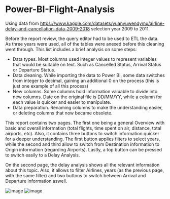 # Power-BI-Flight-Analysis

Using data from https://www.kaggle.com/datasets/yuanyuwendymu/airline-delay-and-cancellation-data-2009-2018 selection year 2009 to 2011.

Before the report review, the query editor had to be used to ETL the data. As three years were used, all of the tables were anexed before this cleaning went through. This list includes a brief analysis on some steps: 
- Data types. Most columns used integer values to represent variables that would be suitable on text. Such as Cancelled Status, Arrival Status or Departure Status.
- Data cleaning. While importing the data to Power BI, some data switches from integer to decimal, gaining an additional 0 on the process (this is just one example of all this process)
- New columns. Some columns hold information valuable to divide into new columns. Date on the original file is DD/MM/YY, while a column for each value is quicker and easier to manipulate.
- Data preparation. Renaming columns to make the understanding easier, or deleting columns that now became obsolete.

  
This report contains two pages. The first one being a general Overview with basic and overall information (total flights, time spent on air, distance, total airports, etc). Also, it contains three buttons to switch information quicker for a deeper understanding. The first button applies filters to select years, while the second and third allow to switch from Destination information to Origin information (regarding Airports). Lastly, a top button can be pressed to switch easily to a Delay Analysis.

On the second page, the delay analysis shows all the relevant information about this topic. Also, it allows to filter Airlines, years (as the previous page, with the same filter) and two buttons to switch between Arrival and Departure information aswell.


![image](https://github.com/Migualva/Power-BI-Flight-Analysis/assets/95355380/3a69cea5-7c0b-4456-b11e-efceb623643b)
![image](https://github.com/Migualva/Power-BI-Flight-Analysis/assets/95355380/850b0774-83b1-496e-b9b8-1d75ea6ac944)
